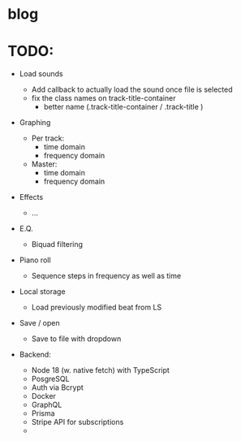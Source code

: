 # blog


# TODO:

- Load sounds
  - Add callback to actually load the sound once file is selected
  - fix the class names on track-title-container
    - better name (.track-title-container / .track-title )

- Graphing
  - Per track:
    - time domain
    - frequency domain
  - Master:
    - time domain
    - frequency domain

- Effects
  - ...

- E.Q.
  - Biquad filtering

- Piano roll
  - Sequence steps in frequency as well as time

- Local storage
  - Load previously modified beat from LS

- Save / open
  - Save to file with dropdown

- Backend:
  - Node 18 (w. native fetch) with TypeScript
  - PosgreSQL
  - Auth via Bcrypt
  - Docker
  - GraphQL
  - Prisma
  - Stripe API for subscriptions
  - 